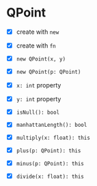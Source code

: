 
QPoint
===

- [x] create with `new`
- [x] create with `fn`
- [x] `new QPoint(x, y)`
- [x] `new QPoint(p: QPoint)`
- [x] `x: int` property
- [x] `y: int` property
- [x] `isNull(): bool`
- [x] `manhattanLength(): bool`
- [x] `multiply(x: float): this`
- [x] `plus(p: QPoint): this`
- [x] `minus(p: QPoint): this`
- [x] `divide(x: float): this`

